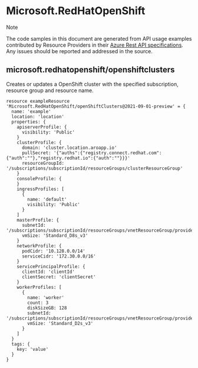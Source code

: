 # Microsoft.RedHatOpenShift
  
> [!NOTE]
> The code samples in this document are generated from API usage examples contributed by Resource Providers in their [Azure Rest API specifications](https://github.com/Azure/azure-rest-api-specs). Any issues should be reported and addressed in the source.


## microsoft.redhatopenshift/openshiftclusters

Creates or updates a OpenShift cluster with the specified subscription, resource group and resource name.
```bicep
resource exampleResource 'Microsoft.RedHatOpenShift/openShiftClusters@2021-09-01-preview' = {
  name: 'example'
  location: 'location'
  properties: {
    apiserverProfile: {
      visibility: 'Public'
    }
    clusterProfile: {
      domain: 'cluster.location.aroapp.io'
      pullSecret: '{"auths":{"registry.connect.redhat.com":{"auth":""},"registry.redhat.io":{"auth":""}}}'
      resourceGroupId: '/subscriptions/subscriptionId/resourceGroups/clusterResourceGroup'
    }
    consoleProfile: {
    }
    ingressProfiles: [
      {
        name: 'default'
        visibility: 'Public'
      }
    ]
    masterProfile: {
      subnetId: '/subscriptions/subscriptionId/resourceGroups/vnetResourceGroup/providers/Microsoft.Network/virtualNetworks/vnet/subnets/master'
      vmSize: 'Standard_D8s_v3'
    }
    networkProfile: {
      podCidr: '10.128.0.0/14'
      serviceCidr: '172.30.0.0/16'
    }
    servicePrincipalProfile: {
      clientId: 'clientId'
      clientSecret: 'clientSecret'
    }
    workerProfiles: [
      {
        name: 'worker'
        count: 3
        diskSizeGB: 128
        subnetId: '/subscriptions/subscriptionId/resourceGroups/vnetResourceGroup/providers/Microsoft.Network/virtualNetworks/vnet/subnets/worker'
        vmSize: 'Standard_D2s_v3'
      }
    ]
  }
  tags: {
    key: 'value'
  }
}
```
